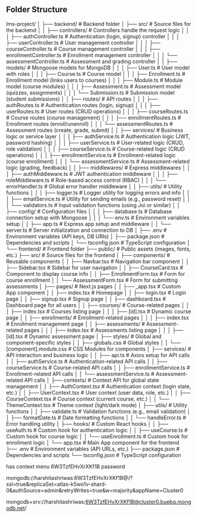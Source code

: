  
##  Folder Structure
lms-project/
│
├── backend/                        # Backend folder
│   ├── src/                        # Source files for the backend
│   │   ├── controllers/            # Controllers handle the request logic
│   │   │   ├── authController.ts         # Authentication (login, signup) controller
│   │   │   ├── userController.ts         # User management controller
│   │   │   ├── courseController.ts       # Course management controller
│   │   │   ├── enrollmentController.ts   # Enrollment management controller
│   │   │   └── assessmentController.ts   # Assessment and grading controller
│   │   ├── models/                 # Mongoose models for MongoDB
│   │   │   ├── User.ts                   # User model with roles
│   │   │   ├── Course.ts                 # Course model
│   │   │   ├── Enrollment.ts             # Enrollment model (links users to courses)
│   │   │   ├── Module.ts                 # Module model (course modules)
│   │   │   ├── Assessment.ts             # Assessment model (quizzes, assignments)
│   │   │   └── Submission.ts             # Submission model (student submissions)
│   │   ├── routes/                 # API routes
│   │   │   ├── authRoutes.ts             # Authentication routes (login, signup)
│   │   │   ├── userRoutes.ts             # User routes (CRUD operations)
│   │   │   ├── courseRoutes.ts           # Course routes (course management)
│   │   │   ├── enrollmentRoutes.ts       # Enrollment routes (enroll/unenroll)
│   │   │   └── assessmentRoutes.ts       # Assessment routes (create, grade, submit)
│   │   ├── services/               # Business logic or service layer
│   │   │   ├── authService.ts            # Authentication logic (JWT, password hashing)
│   │   │   ├── userService.ts            # User-related logic (CRUD, role validation)
│   │   │   ├── courseService.ts          # Course-related logic (CRUD operations)
│   │   │   ├── enrollmentService.ts      # Enrollment-related logic (course enrollment)
│   │   │   └── assessmentService.ts      # Assessment-related logic (grading, feedback)
│   │   ├── middlewares/            # Express middlewares
│   │   │   ├── authMiddleware.ts         # JWT authentication middleware
│   │   │   ├── roleMiddleware.ts         # Role-based access control (RBAC)
│   │   │   └── errorHandler.ts           # Global error handler middleware
│   │   ├── utils/                  # Utility functions
│   │   │   ├── logger.ts                 # Logger utility for logging errors and info
│   │   │   ├── emailService.ts           # Utility for sending emails (e.g., password reset)
│   │   │   └── validators.ts             # Input validation functions (using Joi or similar)
│   │   ├── config/                 # Configuration files
│   │   │   ├── database.ts               # Database connection setup with Mongoose
│   │   │   └── env.ts                    # Environment variables setup
│   │   ├── app.ts                  # Express app setup and middleware
│   │   └── server.ts               # Server initialization and connection to DB
│   ├── .env                         # Environment variables (API keys, DB URIs)
│   ├── package.json                 # Dependencies and scripts
│   └── tsconfig.json                # TypeScript configuration
│
└── frontend/                       # Frontend folder
    ├── public/                     # Public assets (images, fonts, etc.)
    ├── src/                        # Source files for the frontend
    │   ├── components/             # Reusable components
    │   │   ├── Navbar.tsx                # Navigation bar component
    │   │   ├── Sidebar.tsx               # Sidebar for user navigation
    │   │   ├── CourseCard.tsx            # Component to display course info
    │   │   ├── EnrollmentForm.tsx        # Form for course enrollment
    │   │   └── AssessmentForm.tsx        # Form for submitting assessments
    │   ├── pages/                  # Next.js pages
    │   │   ├── _app.tsx                  # Custom App component
    │   │   ├── index.tsx                 # Homepage
    │   │   ├── login.tsx                 # Login page
    │   │   ├── signup.tsx                # Signup page
    │   │   ├── dashboard.tsx             # Dashboard page for all users
    │   │   ├── courses/                  # Course-related pages
    │   │   │   ├── index.tsx                  # Courses listing page
    │   │   │   ├── [id].tsx                   # Dynamic course page
    │   │   ├── enrollments/             # Enrollment-related pages
    │   │   │   ├── index.tsx                  # Enrollment management page
    │   │   ├── assessments/             # Assessment-related pages
    │   │   │   ├── index.tsx                  # Assessments listing page
    │   │   │   ├── [id].tsx                   # Dynamic assessment page
    │   ├── styles/                 # Global and component-specific styles
    │   │   ├── globals.css               # Global styles
    │   │   └── [component].module.css    # CSS Modules for components
    │   ├── services/               # API interaction and business logic
    │   │   ├── api.ts                    # Axios setup for API calls
    │   │   ├── authService.ts            # Authentication-related API calls
    │   │   ├── courseService.ts          # Course-related API calls
    │   │   ├── enrollmentService.ts      # Enrollment-related API calls
    │   │   └── assessmentService.ts      # Assessment-related API calls
    │   ├── contexts/               # Context API for global state management
    │   │   ├── AuthContext.tsx           # Authentication context (login state, etc.)
    │   │   ├── UserContext.tsx           # User context (user data, role, etc.)
    │   │   ├── CourseContext.tsx         # Course context (current course, etc.)
    │   │   └── ThemeContext.tsx          # Theme context (light/dark mode)
    │   ├── utils/                  # Utility functions
    │   │   ├── validate.ts                # Validation functions (e.g., email validation)
    │   │   ├── formatDate.ts              # Date formatting functions
    │   │   └── handleError.ts             # Error handling utility
    │   ├── hooks/                  # Custom React hooks
    │   │   ├── useAuth.ts                # Custom hook for authentication logic
    │   │   ├── useCourse.ts              # Custom hook for course logic
    │   │   └── useEnrollment.ts          # Custom hook for enrollment logic
    │   └── app.tsx                # Main App component for the frontend
    ├── .env                       # Environment variables (API URLs, etc.)
    ├── package.json               # Dependencies and scripts
    └── tsconfig.json              # TypeScript configuration
 
has context menu
6W3TzfEHvXrXKf1B password


mongodb://harshitashriwas:6W3TzfEHvXrXKf1B@<hostname>/?ssl=true&replicaSet=atlas-k5wo1v-shard-0&authSource=admin&retryWrites=true&w=majority&appName=Cluster0

mongodb+srv://harshitashriwas:6W3TzfEHvXrXKf1B@cluster0.buebq.mongodb.net/
